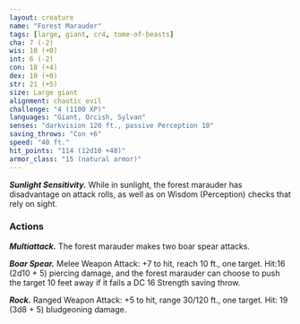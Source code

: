 ```yaml
---
layout: creature
name: "Forest Marauder"
tags: [large, giant, cr4, tome-of-beasts]
cha: 7 (-2)
wis: 10 (+0)
int: 6 (-2)
con: 18 (+4)
dex: 10 (+0)
str: 21 (+5)
size: Large giant
alignment: chaotic evil
challenge: "4 (1100 XP)"
languages: "Giant, Orcish, Sylvan"
senses: "darkvision 120 ft., passive Perception 10"
saving_throws: "Con +6"
speed: "40 ft."
hit_points: "114 (12d10 +48)"
armor_class: "15 (natural armor)"
---
```


***Sunlight Sensitivity.*** While in sunlight, the forest marauder has disadvantage on attack rolls, as well as on Wisdom (Perception) checks that rely on sight.

### Actions

***Multiattack.*** The forest marauder makes two boar spear attacks.

***Boar Spear.*** Melee Weapon Attack: +7 to hit, reach 10 ft., one target. Hit:16 (2d10 + 5) piercing damage, and the forest marauder can choose to push the target 10 feet away if it fails a DC 16 Strength saving throw.

***Rock.*** Ranged Weapon Attack: +5 to hit, range 30/120 ft., one target. Hit: 19 (3d8 + 5) bludgeoning damage.

